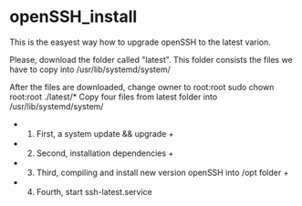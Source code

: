 # openSSH_install

This is the easyest way how to upgrade openSSH to the latest varion.

Please, download the folder called "latest". 
This folder consists the files we have to copy into /usr/lib/systemd/system/

After the files are downloaded, change owner to root:root
sudo chown root:root ./latest/*
Copy four files from latest folder into /usr/lib/systemd/system/
+   1. First, a system update && upgrade                                       +
+   2. Second, installation dependencies                                       +
+   3. Third, compiling and install new version openSSH into /opt folder       +
+   4. Fourth, start ssh-latest.service 

